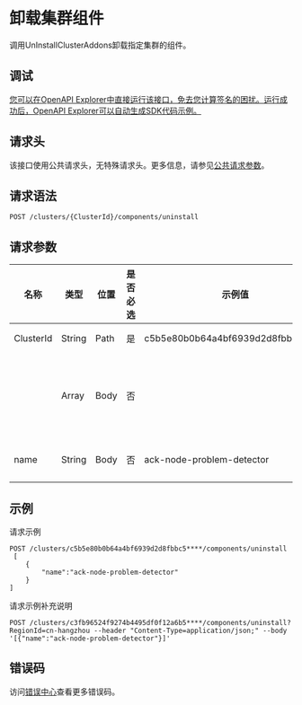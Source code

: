 # 卸载集群组件

调用UnInstallClusterAddons卸载指定集群的组件。

## 调试

[您可以在OpenAPI Explorer中直接运行该接口，免去您计算签名的困扰。运行成功后，OpenAPI Explorer可以自动生成SDK代码示例。](https://api.aliyun.com/#product=CS&api=UnInstallClusterAddons&type=ROA&version=2015-12-15)

## 请求头

该接口使用公共请求头，无特殊请求头。更多信息，请参见[公共请求参数](~~167755~~)。

## 请求语法

```
POST /clusters/{ClusterId}/components/uninstall 
```

## 请求参数

|名称|类型|位置|是否必选|示例值|描述|
|--|--|--|----|---|--|
|ClusterId|String|Path|是|c5b5e80b0b64a4bf6939d2d8fbbc5\*\*\*\*|集群ID。 |
| |Array|Body|否| |组件列表，结构为数组。 |
|name|String|Body|否|ack-node-problem-detector|组件名称。 |

## 示例

请求示例

```
POST /clusters/c5b5e80b0b64a4bf6939d2d8fbbc5****/components/uninstall
 [
	{
		"name":"ack-node-problem-detector"
	}
]
```

请求示例补充说明

```
POST /clusters/c3fb96524f9274b4495df0f12a6b5****/components/uninstall?RegionId=cn-hangzhou --header "Content-Type=application/json;" --body '[{"name":"ack-node-problem-detector"}]'
```

## 错误码

访问[错误中心](https://error-center.aliyun.com/status/product/CS)查看更多错误码。

